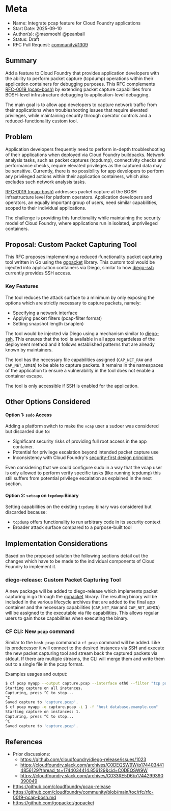 # Meta
[meta]: #meta
- Name: Integrate pcap feature for Cloud Foundry applications
- Start Date: 2025-09-10
- Author(s): @maxmoehl @peanball
- Status: Draft
- RFC Pull Request: [community#1309](https://github.com/cloudfoundry/community/issues/1309)

## Summary

Add a feature to Cloud Foundry that provides application developers with the
ability to perform packet capture (tcpdump) operations within their
application containers for debugging purposes. This RFC complements 
[RFC-0019 (pcap-bosh)](rfc-0019-pcap-bosh.md) by extending packet capture
capabilities from BOSH-level infrastructure debugging to application-level
debugging.

The main goal is to allow app developers to capture network traffic from
their applications when troubleshooting issues that require elevated
privileges, while maintaining security through operator controls and a
reduced-functionality custom tool.

## Problem

Application developers frequently need to perform in-depth troubleshooting
of their applications when deployed via Cloud Foundry buildpacks. Network analysis
tasks, such as packet captures (tcpdump), connectivity checks and performance
checks, require elevated privileges as the captured data may be sensitive.
Currently, there is no possibility for app developers to perform any privileged
actions within their application containers, which also excludes such network
analysis tasks.

[RFC-0019 (pcap-bosh)](rfc-0019-pcap-bosh.md) addresses packet capture
at the BOSH infrastructure level for platform operators. Application developers
and operators, an equally important group of users, need similar capabilities,
scoped to their individual applications.

The challenge is providing this functionality while maintaining the security
model of Cloud Foundry, where applications run in isolated, unprivileged
containers.

## Proposal: Custom Packet Capturing Tool

This RFC proposes implementing a reduced-functionality packet capturing tool
written in Go using the [gopacket][gopacket] library. This custom tool would be
injected into application containers via Diego, similar to how [diego-ssh][diego-ssh]
currently provides SSH access.

### Key Features

The tool reduces the attack surface to a minimum by only exposing the options
which are strictly necessary to capture packets, namely:
* Specifying a network interface
* Applying packet filters (pcap-filter format)
* Setting snapshot length (snaplen)

The tool would be injected via Diego using a mechanism similar to
[diego-ssh][diego-ssh]. This ensures that the tool is available in all apps
regardeless of the deployment method and it follows established patterns that
are already known by maintainers.

The tool has the necessary file capabilities assigned (`CAP_NET_RAW` and
`CAP_NET_ADMIN`) to be able to capture packets. It remains in the namespaces of
the application to ensure a vulnerability in the tool does not enable a
container escape.

The tool is only accessible if SSH is enabled for the application.

## Other Options Considered

#### Option 1: `sudo` Access

Adding a platform switch to make the `vcap` user a sudoer was considered but
discarded due to:
* Significant security risks of providing full root access in the app container.
* Potential for privilege escalation beyond intended packet capture use
* Inconsistency with Cloud Foundry's [security-first design principles][cf-sec]

Even considering that we could configure sudo in a way that the vcap user is
only allowed to perform verify specific tasks (like running tcpdump) this still
suffers from potential privilege escalation as explained in the next section.

#### Option 2: `setcap` on `tcpdump` Binary  

Setting capabilities on the existing `tcpdump` binary was considered but
discarded because:
* `tcpdump` offers functionality to run arbitrary code in its security
  context
* Broader attack surface compared to a purpose-built tool

## Implementation Considerations

Based on the proposed solution the following sections detail out the changes
which have to be made to the individual components of Cloud Foundry to implement
it.

### diego-release: Custom Packet Capturing Tool

A new package will be added to diego-release which implements packet capturing
in go through the [gopacket][gopacket] library. The resulting binary will be included in
the various lifecycle archives that are added to the final app container and
the necessary capabilities (`CAP_NET_RAW` and `CAP_NET_ADMIN`) will be assigned
to the executable via file capabilities. This allows regular users to gain those
capabilities when executing the binary.

### CF CLI: New `pcap` command

Similar to the `bosh pcap` command a `cf pcap` command will be added. Like its
predecessor it will connect to the desired instances via SSH and execute the new
packet capturing tool and stream back the captured packets via stdout. If there
are multiple streams, the CLI will merge them and write them out to a single
file in the pcap format.

Examples usages and output:

```bash
$ cf pcap myapp --output capture.pcap --interface eth0 --filter "tcp port 80" --snaplen 1500
Starting capture on all instances.
Capturing, press ^C to stop...
^C
Saved capture to 'capture.pcap'.
$ cf pcap myapp -o capture.pcap -i 1 -f "host database.example.com"
Starting capture on instances: 1.
Capturing, press ^C to stop...
^C
Saved capture to 'capture.pcap'.
```

## References

* Prior discussions:
  * https://github.com/cloudfoundry/diego-release/issues/1023
  * https://cloudfoundry.slack.com/archives/C0DEQSW9W/p1744034414856129?thread_ts=1744034414.856129&cid=C0DEQSW9W
  * https://cloudfoundry.slack.com/archives/C033RE5D6/p1744299390390049
* https://github.com/cloudfoundry/pcap-release
* https://github.com/cloudfoundry/community/blob/main/toc/rfc/rfc-0019-pcap-bosh.md
* https://github.com/gopacket/gopacket

[gopacket]: https://github.com/gopacket/gopacket
[diego-ssh]: https://github.com/cloudfoundry/diego-ssh
[cf-sec]: https://docs.cloudfoundry.org/concepts/security.html
